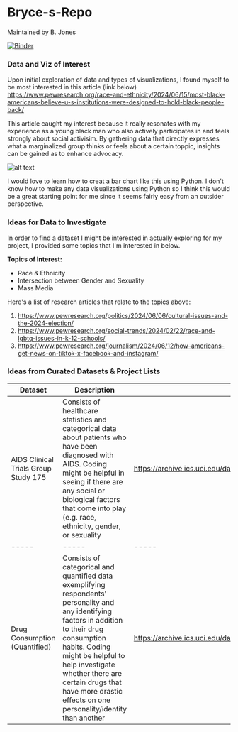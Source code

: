 # Bryce-s-Repo

Maintained by B. Jones

[![Binder](https://mybinder.org/badge_logo.svg)](https://mybinder.org/v2/gh/brycej0nes/Bryce-s-Repo/main)

### Data and Viz of Interest

Upon initial exploration of data and types of visualizations, I found myself to be most interested in this article (link below)
https://www.pewresearch.org/race-and-ethnicity/2024/06/15/most-black-americans-believe-u-s-institutions-were-designed-to-hold-black-people-back/

This article caught my interest because it really resonates with my experience as a young black man who also actively participates in and feels strongly about social activisim. By gathering data that directly expresses what a marginalized group thinks or feels about a certain toppic, insights can be gained as to enhance advocacy.  

![alt text](https://www.pewresearch.org/wp-content/uploads/sites/20/2024/06/RE_2024.06.15_black-americans-and-institutions_0-02.png)

I would love to learn how to creat a bar chart like this using Python. I don't know how to make any data visualizations using Python so I think this would be a great starting point for me since it seems fairly easy from an outsider perspective.

### Ideas for Data to Investigate

In order to find a dataset I might be interested in actually exploring for my project, I provided some topics that I'm interested in below.

**Topics of Interest:**
* Race & Ethnicity
* Intersection between Gender and Sexuality
* Mass Media

Here's a list of research articles that relate to the topics above: 
1. https://www.pewresearch.org/politics/2024/06/06/cultural-issues-and-the-2024-election/
2. https://www.pewresearch.org/social-trends/2024/02/22/race-and-lgbtq-issues-in-k-12-schools/
3. https://www.pewresearch.org/journalism/2024/06/12/how-americans-get-news-on-tiktok-x-facebook-and-instagram/

### Ideas from Curated Datasets & Project Lists

Dataset | Description | Link
-----|-----|-----|
AIDS Clinical Trials Group Study 175| Consists of healthcare statistics and categorical data about patients who have been diagnosed with AIDS. Coding might be helpful in seeing if there are any social or biological factors that come into play (e.g. race, ethnicity, gender, or sexuality | https://archive.ics.uci.edu/dataset/890/aids+clinical+trials+group+study+175
-----|-----|-----|
Drug Consumption (Quantified) | Consists of categorical and quantified data exemplifying respondents' personality and any identifying factors in addition to their drug consumption habits. Coding might be helpful to help investigate whether there are certain drugs that have more drastic effects on one personality/identity than another | https://archive.ics.uci.edu/dataset/373/drug+consumption+quantified